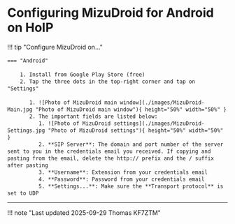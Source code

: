 # Configuring MizuDroid for Android on HoIP

!!! tip "Configure MizuDroid on..."

    === "Android"

        1. Install from Google Play Store (free)
        2. Tap the three dots in the top-right corner and tap on "Settings"

           1. ![Photo of MizuDroid main window](./images/MizuDroid-Main.jpg "Photo of MizuDroid main window"){ height="50%" width="50%" }
           2. The important fields are listed below:
              1. ![Photo of MizuDroid settings](./images/MizuDroid-Settings.jpg "Photo of MizuDroid settings"){ height="50%" width="50%" }
              2. **SIP Server**: The domain and port number of the server sent to you in the credentials email you received. If copying and pasting from the email, delete the http:// prefix and the / suffix after pasting
              3. **Username**: Extension from your credentials email
              4. **Password**: Password from your credentials email
              5. **Settings...**: Make sure the **Transport protocol** is set to UDP

----

!!! note "Last updated 2025-09-29 Thomas KF7ZTM"
